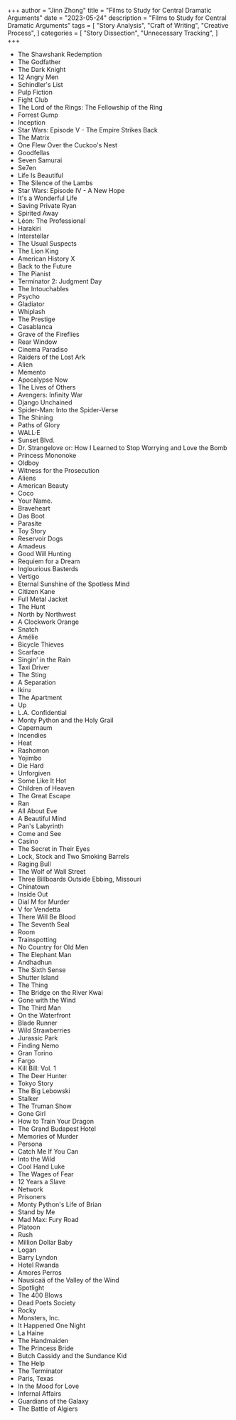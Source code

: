 +++
author = "Jinn Zhong"
title = "Films to Study for Central Dramatic Arguments"
date = "2023-05-24"
description = "Films to Study for Central Dramatic Arguments"
tags = [
    "Story Analysis",
    "Craft of Writing",
    "Creative Process",
]
categories = [
    "Story Dissection",
    "Unnecessary Tracking",
]
+++

* The Shawshank Redemption
* The Godfather
* The Dark Knight
* 12 Angry Men
* Schindler's List
* Pulp Fiction
* Fight Club
* The Lord of the Rings: The Fellowship of the Ring
* Forrest Gump
* Inception
* Star Wars: Episode V - The Empire Strikes Back
* The Matrix
* One Flew Over the Cuckoo's Nest
* Goodfellas
* Seven Samurai
* Se7en
* Life Is Beautiful
* The Silence of the Lambs
* Star Wars: Episode IV - A New Hope
* It's a Wonderful Life
* Saving Private Ryan
* Spirited Away
* Léon: The Professional
* Harakiri
* Interstellar
* The Usual Suspects
* The Lion King
* American History X
* Back to the Future
* The Pianist
* Terminator 2: Judgment Day
* The Intouchables
* Psycho
* Gladiator
* Whiplash
* The Prestige
* Casablanca
* Grave of the Fireflies
* Rear Window
* Cinema Paradiso
* Raiders of the Lost Ark
* Alien
* Memento
* Apocalypse Now
* The Lives of Others
* Avengers: Infinity War
* Django Unchained
* Spider-Man: Into the Spider-Verse
* The Shining
* Paths of Glory
* WALL·E
* Sunset Blvd.
* Dr. Strangelove or: How I Learned to Stop Worrying and Love the Bomb
* Princess Mononoke
* Oldboy
* Witness for the Prosecution
* Aliens
* American Beauty
* Coco
* Your Name.
* Braveheart
* Das Boot
* Parasite
* Toy Story
* Reservoir Dogs
* Amadeus
* Good Will Hunting
* Requiem for a Dream
* Inglourious Basterds
* Vertigo
* Eternal Sunshine of the Spotless Mind
* Citizen Kane
* Full Metal Jacket
* The Hunt
* North by Northwest
* A Clockwork Orange
* Snatch
* Amélie
* Bicycle Thieves
* Scarface
* Singin' in the Rain
* Taxi Driver
* The Sting
* A Separation
* Ikiru
* The Apartment
* Up
* L.A. Confidential
* Monty Python and the Holy Grail
* Capernaum
* Incendies
* Heat
* Rashomon
* Yojimbo
* Die Hard
* Unforgiven
* Some Like It Hot
* Children of Heaven
* The Great Escape
* Ran
* All About Eve
* A Beautiful Mind
* Pan's Labyrinth
* Come and See
* Casino
* The Secret in Their Eyes
* Lock, Stock and Two Smoking Barrels
* Raging Bull
* The Wolf of Wall Street
* Three Billboards Outside Ebbing, Missouri
* Chinatown
* Inside Out
* Dial M for Murder
* V for Vendetta
* There Will Be Blood
* The Seventh Seal
* Room
* Trainspotting
* No Country for Old Men
* The Elephant Man
* Andhadhun
* The Sixth Sense
* Shutter Island
* The Thing
* The Bridge on the River Kwai
* Gone with the Wind
* The Third Man
* On the Waterfront
* Blade Runner
* Wild Strawberries
* Jurassic Park
* Finding Nemo
* Gran Torino
* Fargo
* Kill Bill: Vol. 1
* The Deer Hunter
* Tokyo Story
* The Big Lebowski
* Stalker
* The Truman Show
* Gone Girl
* How to Train Your Dragon
* The Grand Budapest Hotel
* Memories of Murder
* Persona
* Catch Me If You Can
* Into the Wild
* Cool Hand Luke
* The Wages of Fear
* 12 Years a Slave
* Network
* Prisoners
* Monty Python's Life of Brian
* Stand by Me
* Mad Max: Fury Road
* Platoon
* Rush
* Million Dollar Baby
* Logan
* Barry Lyndon
* Hotel Rwanda
* Amores Perros
* Nausicaä of the Valley of the Wind
* Spotlight
* The 400 Blows
* Dead Poets Society
* Rocky
* Monsters, Inc.
* It Happened One Night
* La Haine
* The Handmaiden
* The Princess Bride
* Butch Cassidy and the Sundance Kid
* The Help
* The Terminator
* Paris, Texas
* In the Mood for Love
* Infernal Affairs
* Guardians of the Galaxy
* The Battle of Algiers
